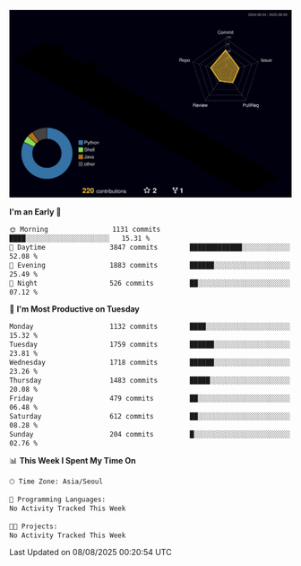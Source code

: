 <!-- ![Header](./github-header-image.png) -->

<!-- <div align="center">
  <img src="https://ziadoua.github.io/m3-Markdown-Badges/badges/FastAPI/fastapi1.svg" />&nbsp
  <img src="https://ziadoua.github.io/m3-Markdown-Badges/badges/Git/git1.svg" />&nbsp
  <img src="https://ziadoua.github.io/m3-Markdown-Badges/badges/Linux/linux2.svg" />&nbsp
  <img src="https://ziadoua.github.io/m3-Markdown-Badges/badges/PostgreSQL/postgresql3.svg" />&nbsp
  <img src="https://ziadoua.github.io/m3-Markdown-Badges/badges/Python/python3.svg" />&nbsp
</div> -->

![](./profile-3d-contrib/profile-night-rainbow.svg)

<!--START_SECTION:waka-->
**I'm an Early 🐤** 

```text
🌞 Morning                1131 commits        ████░░░░░░░░░░░░░░░░░░░░░   15.31 % 
🌆 Daytime                3847 commits        █████████████░░░░░░░░░░░░   52.08 % 
🌃 Evening                1883 commits        ██████░░░░░░░░░░░░░░░░░░░   25.49 % 
🌙 Night                  526 commits         ██░░░░░░░░░░░░░░░░░░░░░░░   07.12 % 
```
📅 **I'm Most Productive on Tuesday** 

```text
Monday                   1132 commits        ████░░░░░░░░░░░░░░░░░░░░░   15.32 % 
Tuesday                  1759 commits        ██████░░░░░░░░░░░░░░░░░░░   23.81 % 
Wednesday                1718 commits        ██████░░░░░░░░░░░░░░░░░░░   23.26 % 
Thursday                 1483 commits        █████░░░░░░░░░░░░░░░░░░░░   20.08 % 
Friday                   479 commits         ██░░░░░░░░░░░░░░░░░░░░░░░   06.48 % 
Saturday                 612 commits         ██░░░░░░░░░░░░░░░░░░░░░░░   08.28 % 
Sunday                   204 commits         █░░░░░░░░░░░░░░░░░░░░░░░░   02.76 % 
```


📊 **This Week I Spent My Time On** 

```text
🕑︎ Time Zone: Asia/Seoul

💬 Programming Languages: 
No Activity Tracked This Week

🐱‍💻 Projects: 
No Activity Tracked This Week
```


 Last Updated on 08/08/2025 00:20:54 UTC
<!--END_SECTION:waka-->





